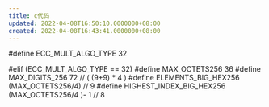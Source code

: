 ```yaml
---
title: c代码
updated: 2022-04-08T16:50:10.0000000+08:00
created: 2022-04-08T16:43:41.0000000+08:00
---
```


#define ECC_MULT_ALGO_TYPE 32

#elif (ECC_MULT_ALGO_TYPE == 32)
#define MAX_OCTETS256 36
#define MAX_DIGITS_256 72 // ( (9+9) \* 4 )
#define ELEMENTS_BIG_HEX256 (MAX_OCTETS256/4) // 9
#define HIGHEST_INDEX_BIG_HEX256 (MAX_OCTETS256/4 )- 1 // 8

